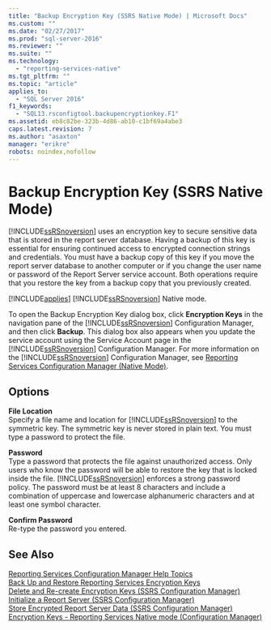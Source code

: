 ```yaml
---
title: "Backup Encryption Key (SSRS Native Mode) | Microsoft Docs"
ms.custom: ""
ms.date: "02/27/2017"
ms.prod: "sql-server-2016"
ms.reviewer: ""
ms.suite: ""
ms.technology: 
  - "reporting-services-native"
ms.tgt_pltfrm: ""
ms.topic: "article"
applies_to: 
  - "SQL Server 2016"
f1_keywords: 
  - "SQL13.rsconfigtool.backupencryptionkey.F1"
ms.assetid: eb8c82be-323b-4d86-ab10-c1bf69a4abe3
caps.latest.revision: 7
ms.author: "asaxton"
manager: "erikre"
robots: noindex,nofollow
---
```

# Backup Encryption Key (SSRS Native Mode)
  [!INCLUDE[ssRSnoversion](../a9notintoc/includes/ssrsnoversion-md.md)] uses an encryption key to secure sensitive data that is stored in the report server database. Having a backup of this key is essential for ensuring continued access to encrypted connection strings and credentials. You must have a backup copy of this key if you move the report server database to another computer or if you change the user name or password of the Report Server service account. Both operations require that you restore the key from a backup copy that you previously created.  
  
 [!INCLUDE[applies](../a9retired/includes/applies-md.md)] [!INCLUDE[ssRSnoversion](../a9notintoc/includes/ssrsnoversion-md.md)] Native mode.  
  
 To open the Backup Encryption Key dialog box, click **Encryption Keys** in the navigation pane of the [!INCLUDE[ssRSnoversion](../a9notintoc/includes/ssrsnoversion-md.md)] Configuration Manager, and then click **Backup**. This dialog box also appears when you update the service account using the Service Account page in the [!INCLUDE[ssRSnoversion](../a9notintoc/includes/ssrsnoversion-md.md)] Configuration Manager. For more information on the [!INCLUDE[ssRSnoversion](../a9notintoc/includes/ssrsnoversion-md.md)] Configuration Manager, see [Reporting Services Configuration Manager &#40;Native Mode&#41;](../reporting-services/install/windows/reporting-services-configuration-manager-native-mode.md).  
  
## Options  
 **File Location**  
 Specify a file name and location for [!INCLUDE[ssRSnoversion](../a9notintoc/includes/ssrsnoversion-md.md)] to the symmetric key. The symmetric key is never stored in plain text. You must type a password to protect the file.  
  
 **Password**  
 Type a password that protects the file against unauthorized access. Only users who know the password will be able to restore the key that is locked inside the file. [!INCLUDE[ssRSnoversion](../a9notintoc/includes/ssrsnoversion-md.md)] enforces a strong password policy. The password must be at least 8 characters and include a combination of uppercase and lowercase alphanumeric characters and at least one symbol character.  
  
 **Confirm Password**  
 Re-type the password you entered.  
  
## See Also  
 [Reporting Services Configuration Manager Help Topics](../a9retired/reporting-services-configuration-manager-help-topics.md)   
 [Back Up and Restore Reporting Services Encryption Keys](../reporting-services/install/windows/ssrs-encryption-keys-back-up-and-restore-encryption-keys.md)   
 [Delete and Re-create Encryption Keys  &#40;SSRS Configuration Manager&#41;](../reporting-services/install/windows/ssrs-encryption-keys-delete-and-re-create-encryption-keys.md)   
 [Initialize a Report Server &#40;SSRS Configuration Manager&#41;](../reporting-services/install/windows/ssrs-encryption-keys-initialize-a-report-server.md)   
 [Store Encrypted Report Server Data &#40;SSRS Configuration Manager&#41;](../reporting-services/install/windows/ssrs-encryption-keys-store-encrypted-report-server-data.md)   
 [Encryption Keys - Reporting Services Native mode &#40;Configuration Manager&#41;](../a9retired/encryption-keys-reporting-services-native-mode-configuration-manager.md)  
  
  